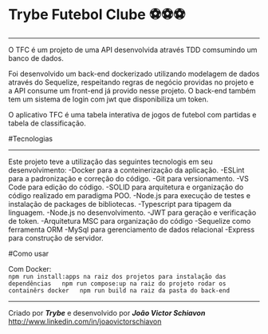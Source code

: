 # Trybe Futebol Clube ⚽⚽⚽
***

O TFC é um projeto de uma API desenvolvida através TDD comsumindo um banco de dados.  

Foi desenvolvido um back-end dockerizado utilizando modelagem de dados através do Sequelize, respeitando regras de negócio providas no projeto e a API consume um front-end já provido nesse projeto. O back-end também tem um sistema de login com jwt que disponibiliza um token.

O aplicativo TFC é uma tabela interativa de jogos de futebol com partidas e tabela de classificação.

#Tecnologias
***

Este projeto teve a utilização das seguintes tecnologis em seu desenvolvimento:
-Docker para a conteinerização da aplicação.
-ESLint para a padronização e correção do código.
-Git para versionamento.
-VS Code para edição do código.
-SOLID para arquitetura e organização do código realizado em paradigma POO.
-Node.js para execução de testes e instalação de packages de bibliotecas.
-Typescript para tipagem da linguagem.
-Node.js no desenvolvimento.
-JWT para geração e verificação de token.
-Arquitetura MSC para organização do código
-Sequelize como ferramenta ORM
-MySql para gerenciamento de dados relacional
-Express para construção de servidor.

#Como usar

Com Docker:  
`npm run install:apps na raiz dos projetos para instalação das dependências  
npm run compose:up na raiz do projeto rodar os containêrs docker  
npm run build na raiz da pasta do back-end  
`

***
Criado por ___Trybe___ e desenvolvido por ___João Victor Schiavon___
http://www.linkedin.com/in/joaovictorschiavon


<!-- Olá, Tryber!
Esse é apenas um arquivo inicial para o README do seu projeto no qual você pode customizar e reutilizar todas as vezes que for executar o trybe-publisher.

Para deixá-lo com a sua cara, basta alterar o seguinte arquivo da sua máquina: ~/.student-repo-publisher/custom/_NEW_README.md

É essencial que você preencha esse documento por conta própria, ok?
Não deixe de usar nossas dicas de escrita de README de projetos, e deixe sua criatividade brilhar!
:warning: IMPORTANTE: você precisa deixar nítido:
- quais arquivos/pastas foram desenvolvidos por você; 
- quais arquivos/pastas foram desenvolvidos por outra pessoa estudante;
- quais arquivos/pastas foram desenvolvidos pela Trybe.
-->
